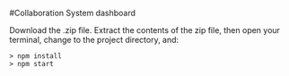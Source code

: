 #Collaboration System dashboard

Download the .zip file.
Extract the contents of the zip file, then open your terminal, change to the project directory, and:

```
> npm install
> npm start
```
